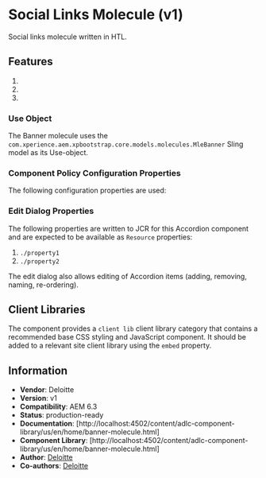
Social Links Molecule (v1)
====
Social links molecule written in HTL.

## Features

1.
2.
3.

### Use Object
The Banner molecule uses the `com.xperience.aem.xpbootstrap.core.models.molecules.MleBanner` Sling model as its Use-object.

### Component Policy Configuration Properties
The following configuration properties are used:


### Edit Dialog Properties
The following properties are written to JCR for this Accordion component and are expected to be available as `Resource` properties:

1. `./property1` 
2. `./property2` 

The edit dialog also allows editing of Accordion items (adding, removing, naming, re-ordering).

## Client Libraries
The component provides a `client lib` client library category that contains a recommended base
CSS styling and JavaScript component. It should be added to a relevant site client library using the `embed` property.


## Information
* **Vendor**: Deloitte
* **Version**: v1
* **Compatibility**: AEM 6.3
* **Status**: production-ready
* **Documentation**: [http://localhost:4502/content/adlc-component-library/us/en/home/banner-molecule.html]
* **Component Library**: [http://localhost:4502/content/adlc-component-library/us/en/home/banner-molecule.html]
* **Author**: [Deloitte]()
* **Co-authors**: [Deloitte]()

